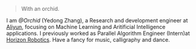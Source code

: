 > With an orchid.


I am *@Orchid* (Yedong Zhang), a Research and development engineer at [Aliyun](https://www.aliyun.com/), focusing on Machine Learning and Aritificial Intelligence applications. I previously worked as Parallel Algorithm Engineer (Intern)at [Horizon Robotics](http://www.horizon-robotics.com/). Have a fancy for music, calligraphy and dance.


